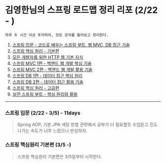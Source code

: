 # 김영한님의 스프링 로드맵 정리 리포 (2/22 - )
```
하루 두 시간 이상 투자하여, 모든 강의를 돌아보고 정리한다.
```
1. [스프링 입문 - 코드로 배우는 스프링 부트, 웹 MVC, DB 접근 기술](https://www.inflearn.com/course/스프링-입문-스프링부트)
2. [스프링 핵심 원리 - 기본편](https://www.inflearn.com/course/스프링-핵심-원리-기본편) 
3. [모든 개발자를 위한 HTTP 웹 기본 지식](https://www.inflearn.com/course/http-웹-네트워크)
4. [스프링 MVC 1편 - 백엔드 웹 개발 핵심 기술](https://www.inflearn.com/course/스프링-mvc-1) 
5. [스프링 MVC 2편 - 백엔드 웹 개발 활용 기술](https://www.inflearn.com/course/스프링-mvc-2)
6. [스프링 DB 1편 - 데이터 접근 핵심 원리](https://www.inflearn.com/course/스프링-db-1)
7. [스프링 DB 2편 - 데이터 접근 활용 기술](https://www.inflearn.com/course/스프링-db-2)
8. [스프링 핵심 원리 - 고급편](https://www.inflearn.com/course/스프링-핵심-원리-고급편)
9. [실전 스프링 부트 - 핵심 원리와 활용](https://www.inflearn.com/course/스프링부트-핵심원리-활용)

---
###  스프링 입문 (2/22 - 3/5) - 11days
> Spring AOP, 기본 JPA 세팅 방법 관련해서 공부가 더 필요할듯
> 수업듣고 진도나가는 속도가 너무 느렸으니 반성하자.

###  스프링 핵심원리 기본편 (3/5 -)
> 스프링 핵심원리 기본편은 3/5일부터 시작한다.
